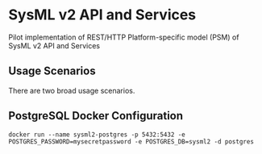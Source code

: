 # SysML v2 API and Services
Pilot implementation of REST/HTTP Platform-specific model (PSM) of SysML v2 API and Services

## Usage Scenarios
There are two broad usage scenarios.

## PostgreSQL Docker Configuration
`docker run --name sysml2-postgres -p 5432:5432 -e POSTGRES_PASSWORD=mysecretpassword -e POSTGRES_DB=sysml2 -d postgres`
